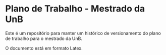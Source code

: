 # Plano de Trabalho - Mestrado da UnB

Este é um repositório para manter um histórico de versionamento do plano de trabalho para o mestrado da UnB.

O documento está em formato Latex.
